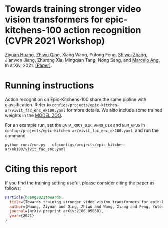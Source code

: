 # Towards training stronger video vision transformers for epic-kitchens-100 action recognition (CVPR 2021 Workshop)
[Ziyuan Huang](https://huang-ziyuan.github.io/), [Zhiwu Qing](https://scholar.google.com/citations?user=q9refl4AAAAJ&hl=zh-CN), Xiang Wang, Yutong Feng, [Shiwei Zhang](https://www.researchgate.net/profile/Shiwei-Zhang-14), Jianwen Jiang, Zhurong Xia, Mingqian Tang, Nong Sang, and [Marcelo Ang](https://www.eng.nus.edu.sg/me/staff/ang-jr-marcelo-h/). <br/>
In arXiv, 2021. [[Paper]](https://arxiv.org/pdf/2106.05058).

# Running instructions
Action recognition on Epic-Kitchens-100 share the same pipline with classification. Refer to `configs/projects/epic-kitchen-ar/vivit_fac_enc_ek100.yaml` for more details. We also include some trained weights in the [MODEL ZOO](MODEL_ZOO.md).

For an example run, set the `DATA_ROOT_DIR`, `ANNO_DIR` and `NUM_GPUS` in `configs/projects/epic-kitchen-ar/vivit_fac_enc_ek100.yaml`, and run the command

```
python runs/run.py --cfgconfigs/projects/epic-kitchen-ar/ek100/vivit_fac_enc.yaml
```

# Citing this report
If you find the training setting useful, please consider citing the paper as follows:
```BibTeX
@article{huang2021towards,
  title={Towards training stronger video vision transformers for epic-kitchens-100 action recognition},
  author={Huang, Ziyuan and Qing, Zhiwu and Wang, Xiang and Feng, Yutong and Zhang, Shiwei and Jiang, Jianwen and Xia, Zhurong and Tang, Mingqian and Sang, Nong and Ang Jr, Marcelo H},
  journal={arXiv preprint arXiv:2106.05058},
  year={2021}
}
```